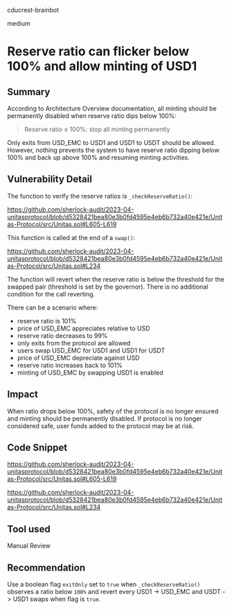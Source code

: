 cducrest-brainbot

medium

# Reserve ratio can flicker below 100% and allow minting of USD1

## Summary

According to Architecture Overview documentation, all minting should be permanently disabled when reserve ratio dips below 100%:

> Reserve ratio ≤ 100%: stop all minting permanently

Only exits from USD_EMC to USD1 and USD1 to USDT should be allowed. However, nothing prevents the system to have reserve ratio dipping below 100% and back up above 100% and resuming minting activities.

## Vulnerability Detail

The function to verify the reserve ratios is `_checkReserveRatio()`:

https://github.com/sherlock-audit/2023-04-unitasprotocol/blob/d5328421bea80e3b0fd4595e4eb6b732a40e421e/Unitas-Protocol/src/Unitas.sol#L605-L619

This function is called at the end of a `swap()`: 

https://github.com/sherlock-audit/2023-04-unitasprotocol/blob/d5328421bea80e3b0fd4595e4eb6b732a40e421e/Unitas-Protocol/src/Unitas.sol#L234

The function will revert when the reserve ratio is below the threshold for the swapped pair (threshold is set by the governor). There is no additional condition for the call reverting.

There can be a scenario where:
- reserve ratio is 101%
- price of USD_EMC appreciates relative to USD
- reserve ratio decreases to 99%
- only exits from the protocol are allowed
- users swap USD_EMC for USD1 and USD1 for USDT
- price of USD_EMC depreciate against USD
- reserve ratio increases back to 101%
- minting of USD_EMC by swapping USD1 is enabled

## Impact

When ratio drops below 100%, safety of the protocol is no longer ensured and minting should be permanently disabled. If protocol is no longer considered safe, user funds added to the protocol may be at risk.

## Code Snippet

https://github.com/sherlock-audit/2023-04-unitasprotocol/blob/d5328421bea80e3b0fd4595e4eb6b732a40e421e/Unitas-Protocol/src/Unitas.sol#L605-L619

https://github.com/sherlock-audit/2023-04-unitasprotocol/blob/d5328421bea80e3b0fd4595e4eb6b732a40e421e/Unitas-Protocol/src/Unitas.sol#L234

## Tool used

Manual Review

## Recommendation

Use a boolean flag `exitOnly` set to `true` when `_checkReserveRatio()` observes a ratio below `100%` and revert every USD1 -> USD_EMC and USDT -> USD1 swaps when flag is `true`.
